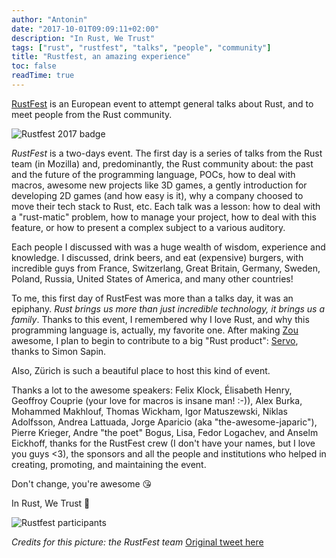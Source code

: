 ```yaml
---
author: "Antonin"
date: "2017-10-01T09:09:11+02:00"
description: "In Rust, We Trust"
tags: ["rust", "rustfest", "talks", "people", "community"]
title: "Rustfest, an amazing experience"
toc: false
readTime: true
---
```


[RustFest](http://zurich.rustfest.eu/) is an European event to attempt general talks about Rust, and to meet people from the Rust community.

![](/images/rustfest-badge.jpg "Rustfest 2017 badge")

*RustFest* is a two-days event.
The first day is a series of talks from the Rust team (in Mozilla) and, predominantly, the Rust community about: the past and the future of the programming language, POCs, how to deal with macros, awesome new projects like 3D games, a gently introduction for developing 2D games (and how easy is it), why a company choosed to move their tech stack to Rust, etc.
Each talk was a lesson: how to deal with a "rust-matic" problem, how to manage your project, how to deal with this feature, or how to present a complex subject to a various auditory.

Each people I discussed with was a huge wealth of wisdom, experience and knowledge.
I discussed, drink beers, and eat (expensive) burgers, with incredible guys from France, Switzerlang, Great Britain, Germany, Sweden, Poland, Russia, United States of America, and many other countries!

To me, this first day of RustFest was more than a talks day, it was an epiphany.
*Rust brings us more than just incredible technology, it brings us a family*.
Thanks to this event, I remembered why I love Rust, and why this programming language is, actually, my favorite one.
After making [Zou](https://github.com/k0pernicus/zou) awesome, I plan to begin to contribute to a big "Rust product": [Servo](https://servo.org/), thanks to Simon Sapin.

Also, Zürich is such a beautiful place to host this kind of event.

Thanks a lot to the awesome speakers: Felix Klock, Élisabeth Henry, Geoffroy Couprie (your love for macros is insane man! :-)), Alex Burka, Mohammed Makhlouf, Thomas Wickham, Igor Matuszewski, Niklas Adolfsson, Andrea Lattuada, Jorge Aparicio (aka "the-awesome-japaric"), Pierre Krieger, Andre "the poet" Bogus, Lisa, Fedor Logachev, and Anselm Eickhoff, thanks for the RustFest crew (I don't have your names, but I love you guys <3), the sponsors and all the people and institutions who helped in creating, promoting, and maintaining the event.

Don't change, you're awesome 😘

In Rust, We Trust 🤘

![](/images/rustfest.jpeg "Rustfest participants")

_Credits for this picture: the RustFest team_
[Original tweet here](https://twitter.com/RustFest/status/914073968235163648)
